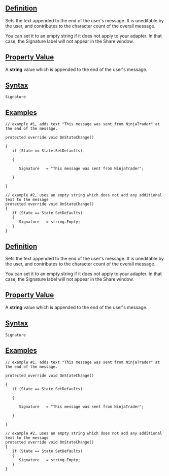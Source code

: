 ## [Definition](https://developer.ninjatrader.com/docs/desktop/signature\#definition)

Sets the text appended to the end of the user's message. It is uneditable by the user, and contributes to the character count of the overall message.

You can set it to an empty string if it does not apply to your adapter. In that case, the Signature label will not appear in the Share window.

## [Property Value](https://developer.ninjatrader.com/docs/desktop/signature\#property-value)

A **string** value which is appended to the end of the user's message.

## [Syntax](https://developer.ninjatrader.com/docs/desktop/signature\#syntax)

`Signature`

## [Examples](https://developer.ninjatrader.com/docs/desktop/signature\#examples)

```jsx-150469391 csharp
// example #1, adds text "This message was sent from NinjaTrader" at the end of the message.

protected override void OnStateChange()

{
   if (State == State.SetDefaults)

   {

      Signature   = "This message was sent from NinjaTrader";

   }

}

```

```jsx-150469391 csharp
// example #2, uses an empty string which does not add any additional text to the message
protected override void OnStateChange()
{
   if (State == State.SetDefaults)
   {
      Signature   = string.Empty;
   }
}

```

## [Definition](https://developer.ninjatrader.com/docs/desktop/signature\#definition)

Sets the text appended to the end of the user's message. It is uneditable by the user, and contributes to the character count of the overall message.

You can set it to an empty string if it does not apply to your adapter. In that case, the Signature label will not appear in the Share window.

## [Property Value](https://developer.ninjatrader.com/docs/desktop/signature\#property-value)

A **string** value which is appended to the end of the user's message.

## [Syntax](https://developer.ninjatrader.com/docs/desktop/signature\#syntax)

`Signature`

## [Examples](https://developer.ninjatrader.com/docs/desktop/signature\#examples)

```jsx-150469391 csharp
// example #1, adds text "This message was sent from NinjaTrader" at the end of the message.

protected override void OnStateChange()

{
   if (State == State.SetDefaults)

   {

      Signature   = "This message was sent from NinjaTrader";

   }

}

```

```jsx-150469391 csharp
// example #2, uses an empty string which does not add any additional text to the message
protected override void OnStateChange()
{
   if (State == State.SetDefaults)
   {
      Signature   = string.Empty;
   }
}

```
